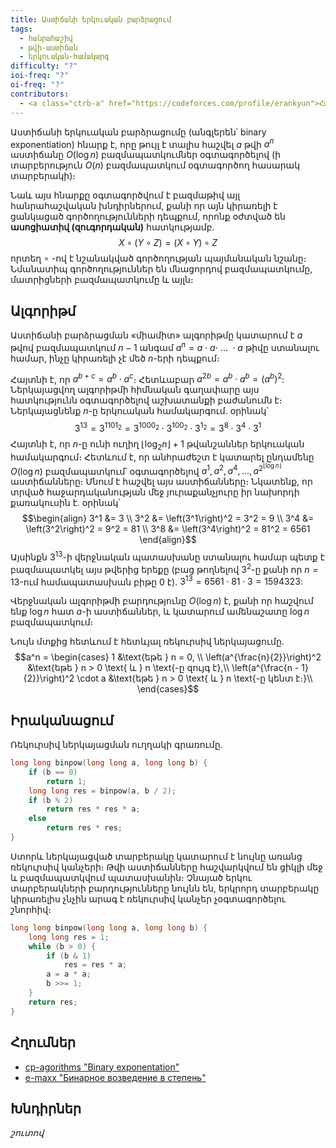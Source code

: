 ```yaml
---
title: Աստիճանի երկուական բարձրացում
tags:
  - հանրահաշիվ
  - թվի-աստիճան
  - երկուական-համակարգ
difficulty: "?"
ioi-freq: "?"
oi-freq: "?"
contributors:
  - <a class="ctrb-a" href="https://codeforces.com/profile/erankyun">Համլետ Պետրոսյան</a>
---
```


Աստիճանի երկուական բարձրացումը (անգլերեն՝ binary exponentiation) հնարք է, որը թույլ է տալիս հաշվել $a$ թվի $a^n$ աստիճանը $O(\log n)$ բազմապատկումներ օգտագործելով (ի տարբերություն $O(n)$ բազմապատկում օգտագործող հասարակ տարբերակի)։

Նաև այս հնարքը օգտագործվում է բազմաթիվ այլ հանրահաշվական խնդիրներում, քանի որ այն կիրառելի է ցանկացած գործողությունների դեպքում, որոնք օժտված են **ասոցիատիվ (զուգորդական)** հատկությամբ․ $$X \circ (Y \circ Z) = (X \circ Y) \circ Z$$որտեղ $\circ$ -ով է նշանակված գործողության պայմանական նշանը։ Նմանատիպ գործողություններ են մնացորդով բազմապատկումը, մատրիցների բազմապատկումը և այլն։

## Ալգորիթմ

Աստիճանի բարձրացման «միամիտ» ալգորիթմը կատարում է $a$ թվով բազմապատկում $n - 1$ անգամ $a^n = a \cdot a \cdot\ ...\ \cdot a$ թիվը ստանալու համար, ինչը կիրառելի չէ մեծ $n$-երի դեպքում։ 

Հայտնի է, որ $a^{b + c} = a^b \cdot a^c$։ Հետևաբար $a^{2b} = a^b \cdot a^b = (a^b)^2$: Ներկայացվող ալգորիթմի հիմնական գաղափարը այս հատկությունն օգտագործելով աշխատանքի բաժանումն է։ Ներկայացնենք $n$-ը երկուական համակարգում․ օրինակ՝ $$3^{13} = 3^{1101_2} = 3^{1000_2} \cdot 3^{100_2} \cdot 3^{1_2} = 3^8 \cdot 3^4 \cdot 3^1$$
Հայտնի է, որ $n$-ը ունի ուղիղ $\lfloor \log_2 n \rfloor + 1$ թվանշաններ երկուական համակարգում։ Հետևում է, որ անհրաժեշտ է կատարել ընդամենը $O(\log n)$ բազմապատկում՝ օգտագործելով $a^1, a^2, a^4, ..., a^{2^{\lfloor \log n \rfloor}}$ աստիճանները։ Մնում է հաշվել այս աստիճանները։ Նկատենք, որ տրված հաջարդականության մեջ յուրաքանչյուրը իր նախորդի քառակուսին է․ օրինակ՝$$\begin{align}
3^1 &= 3 \\
3^2 &= \left(3^1\right)^2 = 3^2 = 9 \\
3^4 &= \left(3^2\right)^2 = 9^2 = 81 \\
3^8 &= \left(3^4\right)^2 = 81^2 = 6561
\end{align}$$ Այսինքն $3^{13}$-ի վերջնական պատասխանը ստանալու համար պետք է բազմապատկել այս թվերից երեքը (բաց թողնելով $3^2$-ը քանի որ $n=13$-ում համապատասխան բիթը $0$ է)․ $3^{13} = 6561 \cdot 81 \cdot 3 = 1594323$:

Վերջնական ալգորիթմի բարդությունը $O(\log n)$ է, քանի որ հաշվում ենք $\log n$ հատ $a$-ի աստիճաններ, և կատարում ամենաշատը $\log n$ բազմապատկում։

Նույն մտքից հետևում է հետևյալ ռեկուրսիվ ներկայացումը․ $$a^n = \begin{cases}
1 &\text{եթե } n = 0, \\
\left(a^{\frac{n}{2}}\right)^2 &\text{եթե } n > 0 \text{ և } n \text{-ը զույգ է},\\
\left(a^{\frac{n - 1}{2}}\right)^2 \cdot a &\text{եթե } n > 0 \text{ և } n \text{-ը կենտ է։}\\
\end{cases}$$

## Իրականացում

Ռեկուրսիվ ներկայացման ուղղակի գրառումը․
```cpp
long long binpow(long long a, long long b) {
    if (b == 0)
        return 1;
    long long res = binpow(a, b / 2);
    if (b % 2)
        return res * res * a;
    else
        return res * res;
}
```

Ստորև ներկայացված տարբերակը կատարում է նույնը առանց ռեկուրսիվ կանչերի։ Թվի աստիճանները հաշվարկվում են ցիկլի մեջ և բազմապատկվում պատասխանին։ Չնայած երկու տարբերակների բարդությունները նույնն են, երկրորդ տարբերակը կիրառելիս չնչին արագ է ռեկուրսիվ կանչեր չօգտագործելու շնորհիվ։
```cpp
long long binpow(long long a, long long b) {
    long long res = 1;
    while (b > 0) {
        if (b & 1)
            res = res * a;
        a = a * a;
        b >>= 1;
    }
    return res;
}
```

## Հղումներ

- [cp-agorithms "Binary exponentation"](https://cp-algorithms.com/algebra/binary-exp.html)
- [e-maxx "Бинарное возведение в степень"](https://e-maxx.ru/algo/binary_pow)

## Խնդիրներ

_շուտով_